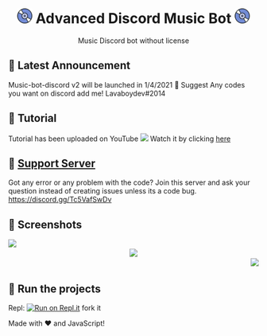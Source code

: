 <h1 align="center"><img src="./assets/Music.gif" width="30px"> Advanced Discord Music Bot <img src="./assets/Music.gif" width="30px"></h1>
<p align="center">Music Discord bot without license</p>

## 📝 Latest Announcement
Music-bot-discord v2 will be launched in 1/4/2021 :tada: Suggest Any codes you want on discord add me! Lavaboydev#2014

## 📝 Tutorial
Tutorial has been uploaded on YouTube <img src="https://www.youtube.com/about/static/svgs/icons/brand-resources/YouTube_icon_full-color.svg?cache=f2ec7a5" width="30px"> Watch it by clicking [here](https://youtu.be/EyJBjTwl3QE)

## 📝 [Support Server](https://discord.gg/a9SHDpD)
Got any error or any problem with the code? Join this server and ask your question instead of creating issues unless its a code bug. https://discord.gg/Tc5VafSwDv

## 📸 Screenshots

<div align="left"><img src="https://cdn.discordapp.com/attachments/824594957800439848/824617799233044540/play.png"></div><div align="center"><img src="https://cdn.discordapp.com/attachments/824594957800439848/824609198733000714/queue.png"></div><div align="right"><img src="https://cdn.discordapp.com/attachments/824594957800439848/824609182879055902/volume.png"></div>

## 💨 Run the projects
Repl: [![Run on Repl.it](https://replit.com/@RayenMichael/Advanced-Discord-music-bot)](https://replit.com/@RayenMichael/Advanced-Discord-music-bot)
fork it

Made with :heart: and JavaScript!

